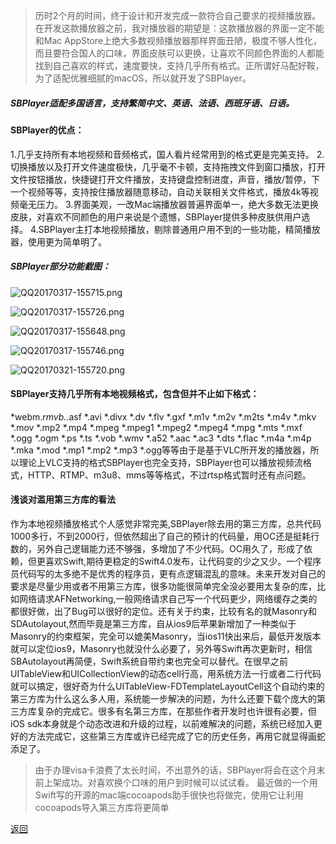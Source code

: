 > 历时2个月的时间，终于设计和开发完成一款符合自己要求的视频播放器。在开发这款播放器之前，我对播放器的期望是：这款播放器的界面一定不能和Mac AppStore上绝大多数视频播放器那样界面丑陋，极度不够人性化，而且要符合国人的口味，界面皮肤可以更换，让喜欢不同颜色界面的人都能找到自己喜欢的样式，速度要快，支持几乎所有格式。正所谓好马配好鞍，为了适配优雅细腻的macOS，所以就开发了SBPlayer。

##### SBPlayer适配多国语言，支持繁简中文、英语、法语、西班牙语、日语。

#### SBPlayer的优点：
1.几乎支持所有本地视频和音频格式，国人看片经常用到的格式更是完美支持。
2.切换播放以及打开文件速度极快，几乎毫不卡顿，支持拖拽文件到窗口播放，打开文件按钮播放，快捷键打开文件播放，支持键盘控制进度，声音，播放/暂停，下一个视频等等，支持按住播放器随意移动，自动关联相关文件格式，播放4k等视频毫无压力。
3.界面美观，一改Mac端播放器普遍界面单一，绝大多数无法更换皮肤，对喜欢不同颜色的用户来说是个遗憾，SBPlayer提供多种皮肤供用户选择。
4.SBPlayer主打本地视频播放，剔除普通用户用不到的一些功能，精简播放器，使用更为简单明了。

##### SBPlayer部分功能截图：

![QQ20170317-155715.png](http://upload-images.jianshu.io/upload_images/2105518-6efb3d54660e57c8.png?imageMogr2/auto-orient/strip%7CimageView2/2/w/1240)

![QQ20170317-155726.png](http://upload-images.jianshu.io/upload_images/2105518-43149571d778474e.png?imageMogr2/auto-orient/strip%7CimageView2/2/w/1240)

![QQ20170317-155648.png](http://upload-images.jianshu.io/upload_images/2105518-812640b51abb7691.png?imageMogr2/auto-orient/strip%7CimageView2/2/w/1240)

![QQ20170317-155746.png](http://upload-images.jianshu.io/upload_images/2105518-9ee316851ca6daa0.png?imageMogr2/auto-orient/strip%7CimageView2/2/w/1240)


![QQ20170321-155720.png](http://upload-images.jianshu.io/upload_images/2105518-24bee471e3bf0dae.png?imageMogr2/auto-orient/strip%7CimageView2/2/w/1240)

#### SBPlayer支持几乎所有本地视频格式，包含但并不止如下格式：

*webm.*rmvb.*.asf *.avi *.divx *.dv *.flv *.gxf *.m1v *.m2v *.m2ts *.m4v *.mkv *.mov *.mp2 *.mp4 *.mpeg *.mpeg1 *.mpeg2 *.mpeg4 *.mpg *.mts *.mxf *.ogg *.ogm *.ps *.ts *.vob *.wmv *.a52 *.aac *.ac3 *.dts *.flac *.m4a *.m4p *.mka *.mod *.mp1 *.mp2 *.mp3 *.ogg等等由于是基于VLC所开发的播放器，所以理论上VLC支持的格式SBPlayer也完全支持，SBPlayer也可以播放视频流格式，HTTP、RTMP、m3u8、mms等等格式，不过rtsp格式暂时还有点问题。

#### 浅谈对滥用第三方库的看法

作为本地视频播放格式个人感觉非常完美,SBPlayer除去用的第三方库，总共代码1000多行，不到2000行，但依然超出了自己的预计的代码量，用OC还是挺耗行数的，另外自己逻辑能力还不够强，多增加了不少代码。OC用久了，形成了依赖，但更喜欢Swift,期待更稳定的Swift4.0发布，让代码变的少之又少。一个程序员代码写的太多绝不是优秀的程序员，更有点逻辑混乱的意味。未来开发对自己的要求是尽量少用或者不用第三方库，很多功能很简单完全没必要用太复杂的库，比如网络请求AFNetworking,一般网络请求自己写一个代码更少，网络缓存之类的都很好做，出了Bug可以很好的定位。还有关于约束，比较有名的就Masonry和SDAutolayout,然而毕竟是第三方库，自从ios9后苹果新增加了一种类似于Masonry的约束框架，完全可以媲美Masonry，当ios11快出来后，最低开发版本就可以定位ios9，Masonry也就没什么必要了，另外等Swift再次更新时，相信SBAutolayout再简便，Swift系统自带约束也完全可以替代。在很早之前UITableView和UICollectionView的动态cell行高，用系统方法一行或者二行代码就可以搞定，很好奇为什么UITableView-FDTemplateLayoutCell这个自动约束的第三方库为什么这么多人用，系统能一步解决的问题，为什么还要下载个庞大的第三方库复杂的完成它。很多有名第三方库，在那些作者开发时也许很有必要，但iOS sdk本身就是个动态改进和升级的过程，以前难解决的问题，系统已经加入更好的方法完成它，这些第三方库或许已经完成了它的历史任务，再用它就显得画蛇添足了。


>由于办理visa卡浪费了太长时间，不出意外的话，SBPlayer将会在这个月末前上架成功。对喜欢换个口味的用户到时候可以试试看。
最近做的一个用Swift写的开源的mac端cocoapods助手很快也将做完，使用它让利用cocoapods导入第三方库将更简单



[返回](./)
